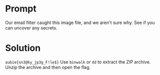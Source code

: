 # Prompt
Our email filter caught this image file, and we aren't sure why. See if you can
uncover any secrets.

# Solution
`aubie{sn3@ky_jp3g_F!le$}`
Use `binwalk` or `dd` to extract the ZIP archive. Unzip the archive and then open
the flag.